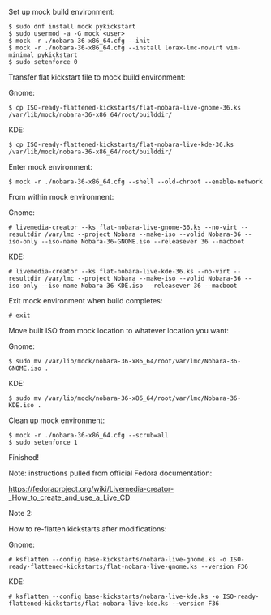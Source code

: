 Set up mock build environment:
```
$ sudo dnf install mock pykickstart
$ sudo usermod -a -G mock <user>
$ mock -r ./nobara-36-x86_64.cfg --init
$ mock -r ./nobara-36-x86_64.cfg --install lorax-lmc-novirt vim-minimal pykickstart
$ sudo setenforce 0
```

Transfer flat kickstart file to mock build environment:

Gnome:
```
$ cp ISO-ready-flattened-kickstarts/flat-nobara-live-gnome-36.ks /var/lib/mock/nobara-36-x86_64/root/builddir/
```

KDE:
```
$ cp ISO-ready-flattened-kickstarts/flat-nobara-live-kde-36.ks /var/lib/mock/nobara-36-x86_64/root/builddir/
```

Enter mock environment:
```
$ mock -r ./nobara-36-x86_64.cfg --shell --old-chroot --enable-network
```

From within mock environment:

Gnome:
```
# livemedia-creator --ks flat-nobara-live-gnome-36.ks --no-virt --resultdir /var/lmc --project Nobara --make-iso --volid Nobara-36 --iso-only --iso-name Nobara-36-GNOME.iso --releasever 36 --macboot
```

KDE:
```
# livemedia-creator --ks flat-nobara-live-kde-36.ks --no-virt --resultdir /var/lmc --project Nobara --make-iso --volid Nobara-36 --iso-only --iso-name Nobara-36-KDE.iso --releasever 36 --macboot
```


Exit mock environment when build completes:
```
# exit
```

Move built ISO from mock location to whatever location you want:

Gnome:
```
$ sudo mv /var/lib/mock/nobara-36-x86_64/root/var/lmc/Nobara-36-GNOME.iso .
```

KDE:
```
$ sudo mv /var/lib/mock/nobara-36-x86_64/root/var/lmc/Nobara-36-KDE.iso .
```

Clean up mock environment:
```
$ mock -r ./nobara-36-x86_64.cfg --scrub=all
$ sudo setenforce 1
```

Finished!

Note: instructions pulled from official Fedora documentation:

https://fedoraproject.org/wiki/Livemedia-creator-_How_to_create_and_use_a_Live_CD

Note 2:

How to re-flatten kickstarts after modifications:

Gnome:
```
# ksflatten --config base-kickstarts/nobara-live-gnome.ks -o ISO-ready-flattened-kickstarts/flat-nobara-live-gnome.ks --version F36
```

KDE:
```
# ksflatten --config base-kickstarts/nobara-live-kde.ks -o ISO-ready-flattened-kickstarts/flat-nobara-live-kde.ks --version F36
```
